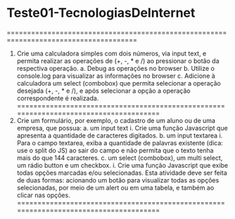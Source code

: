 # Teste01-TecnologiasDeInternet
======================================================================================
1. Crie uma calculadora simples com dois números, via input text, e permita realizar as operações de
(+, -, * e /) ao pressionar o botão da respectiva operação.
a. Debug as operações no browser
b. Utilize o console.log para visualizar as informações no browser
c. Adicione à calculadora um select (combobox) que permita selecionar a operação desejada (+,
-, * e /), e após selecionar a opção a operação correspondente é realizada.
======================================================================================
2. Crie um formulário, por exemplo, o cadastro de um aluno ou de uma empresa, que possua:
a. um input text
i. Crie uma função Javascript que apresenta a quantidade de caracteres digitados.
b. um input textarea
i. Para o campo textarea, exiba a quantidade de palavras existente (dica: use o split do JS) ao
sair do campo e não permita que o texto tenha mais do que 144 caracteres.
c. um select (combobox), um multi select, um rádio button e um checkbox.
i. Crie uma função Javascript que exibe todas opções marcadas e/ou selecionadas. Esta
atividade deve ser feita de duas formas: acionando um botão para visualizar todas as
opções selecionadas, por meio de um alert ou em uma tabela, e também ao clicar nas
opções.
======================================================================================
